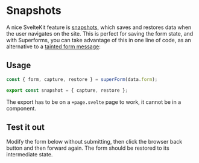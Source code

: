 <script lang="ts">
  import Head from '$lib/Head.svelte'
  import Form from './Form.svelte'
  import Next from '$lib/Next.svelte'
	import SuperDebug from 'sveltekit-superforms/client/SuperDebug.svelte'
  import { concepts } from '$lib/navigation/sections'
  import { superForm } from 'sveltekit-superforms/client';

	export let data;

  const { form, errors, enhance, message, capture, restore, reset } = superForm(data.form, {
    taintedMessage: null
  });

  export const snapshot = { capture, restore }
</script>

# Snapshots

<Head title="Snapshots" />

A nice SvelteKit feature is [snapshots](https://kit.svelte.dev/docs/snapshots), which saves and restores data when the user navigates on the site. This is perfect for saving the form state, and with Superforms, you can take advantage of this in one line of code, as an alternative to a [tainted form message](/concepts/tainted):

## Usage

```ts
const { form, capture, restore } = superForm(data.form);

export const snapshot = { capture, restore };
```

The export has to be on a `+page.svelte` page to work, it cannot be in a component.

## Test it out

Modify the form below without submitting, then click the browser back button and then forward again. The form should be restored to its intermediate state.

<Form {form} {errors} {enhance} {message} {reset} />

<Next section={concepts} />
